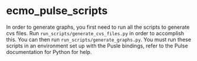 # ecmo_pulse_scripts

In order to generate graphs, you first need to run all the scripts to generate cvs files. Run `run_scripts/generate_cvs_files.py`
in order to accomplish this. You can then run `run_scripts/generate_graphs.py`. You must run these scripts in an environment set up with the Pusle bindings, refer to the Pulse documentation for Python for help.
